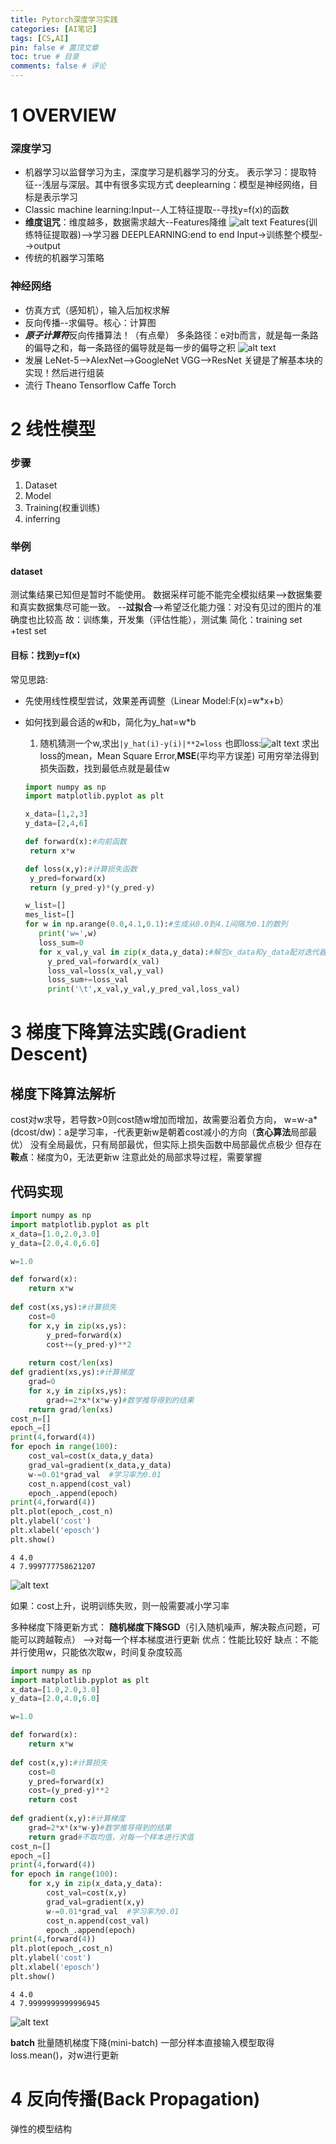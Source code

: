 ```yaml
---
title: Pytorch深度学习实践
categories: [AI笔记]
tags: [CS,AI]
pin: false # 置顶文章
toc: true # 目录
comments: false # 评论
---
```


# 1 OVERVIEW
### 深度学习
- 机器学习以监督学习为主，深度学习是机器学习的分支。
   表示学习：提取特征--浅层与深层。其中有很多实现方式
   deeplearning：模型是神经网络，目标是表示学习
- Classic machine learning:Input--人工特征提取--寻找y=f(x)的函数
- **维度诅咒**：维度越多，数据需求越大--Features降维
   ![alt text](/assets/img/2025-10-15-note01-01.png)
Features(训练特征提取器)-->学习器
DEEPLEARNING:end to end
Input->训练整个模型-->output
- 传统的机器学习策略

### 神经网络
- 仿真方式（感知机），输入后加权求解
- 反向传播--求偏导。核心：计算图
- ***原子计算符***反向传播算法！（有点晕）
  多条路径：e对b而言，就是每一条路的偏导之和，每一条路径的偏导就是每一步的偏导之积
  ![alt text](/assets/img/image.png)
- 发展
  LeNet-5-->AlexNet-->GoogleNet VGG-->ResNet
  关键是了解基本块的实现！然后进行组装
- 流行
  Theano  Tensorflow
  Caffe
  Torch

# 2 线性模型
### 步骤
  1. Dataset
  2. Model
  3. Training(权重训练)
  4. inferring
### 举例
#### dataset
  测试集结果已知但是暂时不能使用。
  数据采样可能不能完全模拟结果-->数据集要和真实数据集尽可能一致。
  --**过拟合**-->希望泛化能力强：对没有见过的图片的准确度也比较高
  故：训练集，开发集（评估性能），测试集
  简化：training set +test set
#### 目标：找到y=f(x)
常见思路:
- 先使用线性模型尝试，效果差再调整（Linear Model:F(x)=w*x+b）
- 如何找到最合适的w和b，简化为y_hat=w*b
   1. 随机猜测一个w,求出`|y_hat(i)-y(i)|**2=loss`
   也即loss:![alt text](/assets/img/image-1.png)
   求出loss的mean，Mean Square Error,**MSE**(平均平方误差)
   可用穷举法得到损失函数，找到最低点就是最佳w

   ```python
   import numpy as np
   import matplotlib.pyplot as plt

   x_data=[1,2,3]
   y_data=[2,4,6]

   def forward(x):#向前函数
    return x*w

   def loss(x,y):#计算损失函数
    y_pred=forward(x)
    return (y_pred-y)*(y_pred-y)
   
   w_list=[]
   mes_list=[]
   for w in np.arange(0.0,4.1,0.1):#生成从0.0到4.1间隔为0.1的数列
      print('w=',w)
      loss_sum=0
      for x_val,y_val in zip(x_data,y_data):#解包x_data和y_data配对迭代器
        y_pred_val=forward(x_val)
        loss_val=loss(x_val,y_val)
        loss_sum+=loss_val
        print('\t',x_val,y_val,y_pred_val,loss_val)

   ```

# 3 梯度下降算法实践(Gradient Descent)

## 梯度下降算法解析
cost对w求导，若导数>0则cost随w增加而增加，故需要沿着负方向，
w=w-a*(dcost/dw)：a是学习率，-代表更新w是朝着cost减小的方向（**贪心算法**局部最优）
没有全局最优，只有局部最优，但实际上损失函数中局部最优点极少
但存在**鞍点**：梯度为0，无法更新w
注意此处的局部求导过程，需要掌握

## 代码实现


```python
import numpy as np
import matplotlib.pyplot as plt
x_data=[1.0,2.0,3.0]
y_data=[2.0,4.0,6.0]

w=1.0

def forward(x):
    return x*w
    
def cost(xs,ys):#计算损失
    cost=0
    for x,y in zip(xs,ys):
        y_pred=forward(x)
        cost+=(y_pred-y)**2
        
    return cost/len(xs)
def gradient(xs,ys):#计算梯度
    grad=0
    for x,y in zip(xs,ys):
        grad+=2*x*(x*w-y)#数学推导得到的结果
    return grad/len(xs)
cost_n=[]
epoch_=[]
print(4,forward(4))
for epoch in range(100):
    cost_val=cost(x_data,y_data)
    grad_val=gradient(x_data,y_data)
    w-=0.01*grad_val  #学习率为0.01
    cost_n.append(cost_val)
    epoch_.append(epoch)
print(4,forward(4))
plt.plot(epoch_,cost_n)
plt.ylabel('cost')
plt.xlabel('eposch')
plt.show()
```

    4 4.0
    4 7.999777758621207
    


    
![alt text](/assets/img/output_3_1.png)
    


如果：cost上升，说明训练失败，则一般需要减小学习率

多种梯度下降更新方式：
**随机梯度下降SGD**（引入随机噪声，解决鞍点问题，可能可以跨越鞍点）
-->对每一个样本梯度进行更新
优点：性能比较好
缺点：不能并行使用w，只能依次取w，时间复杂度较高


```python
import numpy as np
import matplotlib.pyplot as plt
x_data=[1.0,2.0,3.0]
y_data=[2.0,4.0,6.0]

w=1.0

def forward(x):
    return x*w
    
def cost(x,y):#计算损失
    cost=0
    y_pred=forward(x)
    cost=(y_pred-y)**2
    return cost
    
def gradient(x,y):#计算梯度
    grad=2*x*(x*w-y)#数学推导得到的结果
    return grad#不取均值，对每一个样本进行求值
cost_n=[]
epoch_=[]
print(4,forward(4))
for epoch in range(100):
    for x,y in zip(x_data,y_data):
        cost_val=cost(x,y)
        grad_val=gradient(x,y)
        w-=0.01*grad_val  #学习率为0.01
        cost_n.append(cost_val)
        epoch_.append(epoch)
print(4,forward(4))
plt.plot(epoch_,cost_n)
plt.ylabel('cost')
plt.xlabel('eposch')
plt.show()
```

    4 4.0
    4 7.9999999999996945
    


    
![alt text](/assets/img/output_6_1.png)
    


**batch** 批量随机梯度下降(mini-batch)
一部分样本直接输入模型取得loss.mean()，对w进行更新

# 4 反向传播(Back Propagation)
弹性的模型结构
